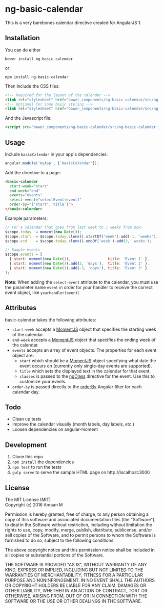 # ng-basic-calendar  

This is a very barebones calendar directive created for AngularJS 1.

## Installation  
You can do either
```
bower install ng-basic-calendar
```
or
```
npm install ng-basic-calendar
```
Then include the CSS files:
```html
<!-- Required for the layout of the calendar -->
<link rel="stylesheet" href="bower_components/ng-basic-calendar/src/ng-basic-calendar-layout.css">
<!-- Optional for some basic styling -->
<link rel="stylesheet" href="bower_components/ng-basic-calendar/src/ng-basic-calendar-theme.css">
```
And the Javascript file:
```html
<script src="bower_components/ng-basic-calendar/src/ng-basic-calendar.js"></script>
```
## Usage  
Include `basicCalendar` in your app's dependencies:  
```javascript
angular.module('myApp', ['basicCalendar']);
```
Add the directive to a page:  
```html
<basic-calendar
  start-week="start"
  end-week="end"
  events="events"
  select-event="selectEvent(event)"
  order-by="['start','title']">
</basic-calendar>
```
Example parameters:
```javascript
// For a calendar that goes from last week to 3 weeks from now:
$scope.today  = moment(new Date());
$scope.start  = $scope.today.clone().startOf('week').add(-1, 'weeks');
$scope.end    = $scope.today.clone().endOf('week').add(3, 'weeks');

// Sample events
$scope.events = [
  { start: moment(new Date()),                 title: 'Event 1' },
  { start: moment(new Date()).add(2, 'days'),  title: 'Event 2' },
  { start: moment(new Date()).add(-3, 'days'), title: 'Event 3' }
];
```
**Note:** When adding the `select-event` attribute to the calendar, you must use the parameter name `event` in order for your handler to receive the correct event object, like `yourHandler(event)`

## Attributes  
basic-calendar takes the following attributes:  
- `start-week` accepts a [MomentJS](http://momentjs.com/) object that specifies the starting week of the calendar.
- `end-week` accepts a [MomentJS](http://momentjs.com/) object that specifies the ending week of the calendar.
- `events` accepts an array of event objects. The properties for each event object are:  
    - `start` which should be a [MomentJS](http://momentjs.com/) object specifying what date the event occurs on (currently only single-day events are supported).
    - `title` which sets the displayed text in the calendar for that event.
    - `classes` is passed to the [ngClass](https://docs.angularjs.org/api/ng/directive/ngClass) directive for the event. Use this to customize your events.
- `order-by` is passed directly to the [orderBy](https://docs.angularjs.org/api/ng/filter/orderBy) Angular filter for each calendar day.

## Todo
- Clean up tests
- Improve the calendar visually (month labels, day labels, etc.)
- Loosen dependencies on angular-moment

## Development  
1. Clone this repo  
2. `npm install` the dependencies
3. `npm test` to run the tests
4. `gulp serve` to serve the sample HTML page on http://localhost:3000  

## License  
The MIT License (MIT)  
Copyright (c) 2016 Amaan M

Permission is hereby granted, free of charge, to any person obtaining a copy of this software and associated documentation files (the "Software"), to deal in the Software without restriction, including without limitation the rights to use, copy, modify, merge, publish, distribute, sublicense, and/or sell copies of the Software, and to permit persons to whom the Software is furnished to do so, subject to the following conditions:

The above copyright notice and this permission notice shall be included in all copies or substantial portions of the Software.

THE SOFTWARE IS PROVIDED "AS IS", WITHOUT WARRANTY OF ANY KIND, EXPRESS OR IMPLIED, INCLUDING BUT NOT LIMITED TO THE WARRANTIES OF MERCHANTABILITY, FITNESS FOR A PARTICULAR PURPOSE AND NONINFRINGEMENT. IN NO EVENT SHALL THE AUTHORS OR COPYRIGHT HOLDERS BE LIABLE FOR ANY CLAIM, DAMAGES OR OTHER LIABILITY, WHETHER IN AN ACTION OF CONTRACT, TORT OR OTHERWISE, ARISING FROM, OUT OF OR IN CONNECTION WITH THE SOFTWARE OR THE USE OR OTHER DEALINGS IN THE SOFTWARE.
